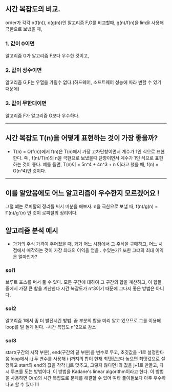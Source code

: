 ## 시간 복잡도의 비교.

order가 각각 o(f(n)), o(g(n))인 알고리즘 F,G를 비교할때,
g(n)/f(n)을 lim을 사용해 극한으로 보냈을 때,
### 1. 값이 0이면
알고리즘 G가 알고리즘 F보다 우수한 것이고,

### 2. 값이 상수이면
알고리즘 G,F는 우열을 가릴수 없다.(하드웨어, 소프트웨어 성능에 따라 변할 수 있기 때문에)

### 3. 값이 무한대이면
알고리즘 F가 알고리즘 G보다 우수하다.

---------------------------------------------------------------------------------

## 시간 복잡도 T(n)을 어떻게 표현하는 것이 가장 좋을까?
- T(n) = O(f(n))에서 f(n)은 T(n)에서 가장 고차단항이면서 계수가 1인 식으로 표현한다.
즉 , f(n)/T(n)의 n을 극한으로 보냈을때 단항이면서 계수가 1인 식으로 표현하는 것이 좋다.
예를 들면, T(n)이 = 5n^4 + 4n^3 + n 이라고 했을 때, 
f(n) = O(n^4)인 것이다.

---------------------------------------------------------------------------------------

## 이를 알았음에도 어느 알고리즘이 우수한지 모르겠어요 !

그럴 떄는 로피탈의 정리를 써서 미분을 해보자.
n을 극한으로 보낼 때, f(n)/g(n) = f'(n)/g'(n) 인 것이 로피탈의 정리이다.


## 알고리즘 분석 예시

- 과거의 주식 가격이 주어졌을 때, 과거 어느 시점에서 그 주식을 구매하고, 어느 시점에서 매각하는 것이 가장 최대의 이익을
얻을 . 수있는가? 또한 그떄의 최대 이익은 얼마인가?


### sol1
브루트 포스를 써서 풀 수 있다. 모든 구간에 대하여 그 구간의 합을 계산하고, 이 합들 중에서 가장 큰 합을 계산한다
시간 복잡도가 n^3이기 때문에 그다지 좋은 방법은 아니다.

### sol2 
알고리즘 1에서 좀 더 발전시킨 방법. 끝 부분의 합을 미리 알고 있으므로 그를 이용해 loop를 덜 돌게 된다.
-시간 복잡도 n^2으로 감소

### sol3
start(구간의 시작 부분), end(구간의 끝 부분)을 변수로 두고, 초깃값을 -1로 설정한다음 loop에서 i,j 
두 변수를 사용해 i-j까지의 합이 현재 최댓값보다 높으면 최댓값으로 설정하고 start와 end의 값을 각각 i,j로 맞추고,
그렇지 않다면 i의 값을 j+1로 만들고, 다시 루프를 도는 방법이다.
이 방법을 Kadane's linear algorithm이라고 한다.
이 방법을 사용하면 O(n)의 시간 복잡도로 문제를 해결할 수 있어 여타 풀이들보다 아주 우수하다고 할 수 있다 !!!

